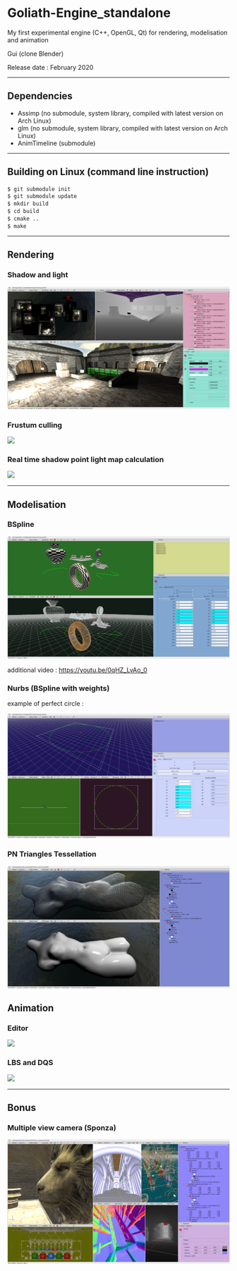 # Goliath-Engine_standalone
My first experimental engine (C++, OpenGL, Qt) for rendering, modelisation and animation

Gui (clone Blender)

Release date :  February 2020

---

## Dependencies
* Assimp (no submodule, system library, compiled with latest version on Arch Linux)
* glm (no submodule, system library, compiled with latest version on Arch Linux)
* AnimTimeline (submodule)

---

##  Building on Linux (command line instruction)
```bash
$ git submodule init
$ git submodule update
$ mkdir build
$ cd build
$ cmake ..
$ make
```
---

## Rendering
### Shadow and light
<!-- [![](https://img.youtube.com/vi/gDdghUDYpok/0.jpg)](https://youtu.be/gDdghUDYpok "view on youtube") -->
[![](shadow.png)](https://youtu.be/gDdghUDYpok "view on youtube")
<!-- https://youtu.be/gDdghUDYpok -->

### Frustum culling
[![](https://img.youtube.com/vi/xsooSpulDy8/0.jpg)](https://youtu.be/xsooSpulDy8 "view on youtube")
<!-- https://youtu.be/xsooSpulDy8 -->

### Real time shadow point light map calculation
[![](https://img.youtube.com/vi/IASGQYvVZYA/0.jpg)](https://youtu.be/IASGQYvVZYA "view on youtube")

---

## Modelisation
### BSpline
<!-- [![bspline](bSpline.png)](https://youtu.be/0qHZ_LvAo_0 "wiew on youtube") -->
[![bspline](bSpline.png)](https://youtu.be/Ms513wlBTy4 "wiew on youtube")

additional video : https://youtu.be/0qHZ_LvAo_0

### Nurbs (BSpline with weights)
example of perfect circle :

![nurbs](nurbs.png)

### PN Triangles Tessellation
[![](pnTriangles.png)](https://youtu.be/Ck42FhEDYWU "view on youtube")

## Animation
### Editor
[![](https://img.youtube.com/vi/z9rkk2G78Mk/0.jpg)](https://youtu.be/z9rkk2G78Mk "view on youtube")

### LBS and DQS
[![](https://img.youtube.com/vi/A9o_65bn68Y/0.jpg)](https://youtu.be/A9o_65bn68Y "view on youtube")


---

## Bonus
### Multiple view camera (Sponza)
![sponza](sponza.png)
